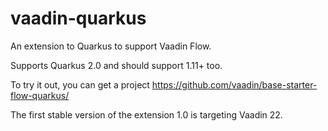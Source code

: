 # vaadin-quarkus
An extension to Quarkus to support Vaadin Flow.

Supports Quarkus 2.0 and should support 1.11+ too.

To try it out, you can get a project https://github.com/vaadin/base-starter-flow-quarkus/

The first stable version of the extension 1.0 is targeting Vaadin 22.
